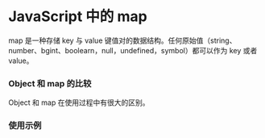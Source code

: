 # JavaScript 中的 map

map 是一种存储 key 与 value 键值对的数据结构。任何原始值（string、number、bgint、boolearn，null，undefined，symbol）都可以作为 key 或者 value。

### Object 和 map 的比较

Object 和 map 在使用过程中有很大的区别。

### 使用示例

